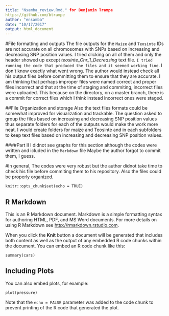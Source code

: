 ```yaml
---
title: "Nsamba_review.Rmd." for Benjamin Trampe 
https://github.com/btrampe
author: "ensamba"
date: "10/17/2017"
output: html_document
---
```

#File formatting and outputs
The file outputs for the `Maize` and `Teosinte` IDs are not accurate on all chromosomes with SNPs based on increasing and decreasing SNP position values. I tried clicking on all of them and only the header showed up except *teosinte_Chr_1_Decreasing* text file.
`I tried running the code that produced the files and it seemed working fine`. I don't know exactly what went wrong. The author would instead check all his output files before committing them to ensure that they are accurate.
I am thinking that perhaps improper files were named correct and proper files incorrect and that at the time of staging and commiting, incorrect files were uploaded. This because on the directory, on a master branch, there is a commit for correct files which I think instead incorrect ones were staged.

##File Organization and storage
Also the text files formats could be somewhat improved for visualization and trackable. The question asked to group the files based on increasing and decreasing SNP position values thus separate folders for each of the outputs would make the work more neat. I would create folders for maize and Teosinte and in each subfolders to keep text files based on increasing and decreasing SNP position values.  

####Part II
I didnot see graphs for this section although the codes were written and icluded in the `Markdown` file Maybe the author forgot to commit them, I guess.

#In general,
The codes were very robust but the author didnot take time to check his file before commiting them to his repository.
Also the files could be properly organized.

```{r setup, include=FALSE}
knitr::opts_chunk$set(echo = TRUE)
```

## R Markdown

This is an R Markdown document. Markdown is a simple formatting syntax for authoring HTML, PDF, and MS Word documents. For more details on using R Markdown see <http://rmarkdown.rstudio.com>.

When you click the **Knit** button a document will be generated that includes both content as well as the output of any embedded R code chunks within the document. You can embed an R code chunk like this:

```{r cars}
summary(cars)
```

## Including Plots

You can also embed plots, for example:

```{r pressure, echo=FALSE}
plot(pressure)
```

Note that the `echo = FALSE` parameter was added to the code chunk to prevent printing of the R code that generated the plot.
